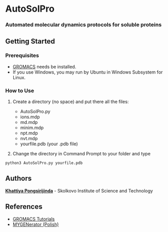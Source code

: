 # AutoSolPro
### Automated molecular dynamics protocols for soluble proteins
## Getting Started
### Prerequisites
* [GROMACS](http://www.gromacs.org/) needs be installed.
* If you use Windows, you may run by Ubuntu in Windows Subsystem for Linux.
### How to Use
1. Create a directory (no space) and put there all the files:
    * AutoSolPro.py
    * ions.mdp
    * md.mdp
    * minim.mdp
    * npt.mdp
    * nvt.mdp
    * yourfile.pdb (your .pdb file)
    
2. Change the directory in Command Prompt to your folder and type
```
python3 AutoSolPro.py yourfile.pdb
```

## Authors
**[Khattiya Pongsirijinda](mailto:Khattiya.Pongsirijinda@skoltech.ru)** - Skolkovo Institute of Science and Technology

## References
* [GROMACS Tutorials](http://www.mdtutorials.com/gmx/)
* [MYGENerator (Polish)](https://mygen.wbbib.uj.edu.pl/mygenerator)
